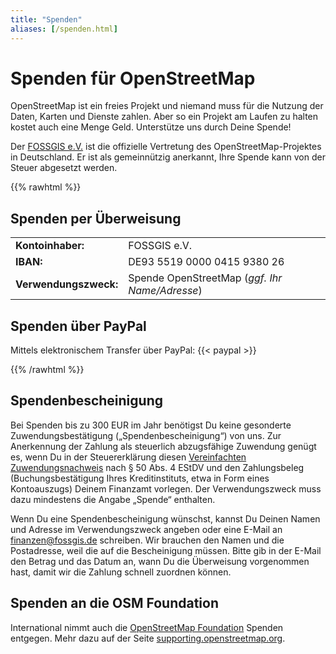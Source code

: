 ```yaml
---
title: "Spenden"
aliases: [/spenden.html]
---
```


# Spenden für OpenStreetMap

OpenStreetMap ist ein freies Projekt und niemand muss für die Nutzung der
Daten, Karten und Dienste zahlen. Aber so ein Projekt am Laufen zu halten
kostet auch eine Menge Geld. Unterstütze uns durch Deine Spende!

Der [FOSSGIS e.V.](https://www.fossgis.de/) ist die offizielle Vertretung des
OpenStreetMap-Projektes in Deutschland. Er ist als gemeinnützig anerkannt,
Ihre Spende kann von der Steuer abgesetzt werden.

{{% rawhtml %}}
<div class="grid-container">

<div class="grid-box">

## Spenden per Überweisung

<table><tbody>
    <tr><td><b>Kontoinhaber:</b></td><td>FOSSGIS e.V.</td></tr>
    <tr><td><b>IBAN:</b></td><td>DE93 5519 0000 0415 9380 26</td></tr>
    <tr><td><b>Verwendungszweck:</b></td><td>Spende OpenStreetMap (<i>ggf. Ihr Name/Adresse</i>)</td></tr>
</tbody></table>

</div>
<div class="grid-box">

## Spenden über PayPal

Mittels elektronischem Transfer über PayPal:
{{< paypal >}}

</div>
</div>
{{% /rawhtml %}}

## Spendenbescheinigung

Bei Spenden bis zu 300 EUR im Jahr benötigst Du keine gesonderte
Zuwendungsbestätigung („Spendenbescheinigung“) von uns. Zur Anerkennung der
Zahlung als steuerlich abzugsfähige Zuwendung genügt es, wenn Du in der
Steuererklärung diesen [Vereinfachten
Zuwendungsnachweis](https://www.fossgis.de/verein/spenden/Vereinfachter-Zuwendungsnachweis-FOSSGIS.pdf)
nach § 50 Abs. 4 EStDV und den Zahlungsbeleg (Buchungsbestätigung Ihres
Kreditinstituts, etwa in Form eines Kontoauszugs) Deinem Finanzamt vorlegen. Der
Verwendungszweck muss dazu mindestens die Angabe „Spende“ enthalten.

Wenn Du eine Spendenbescheinigung wünschst, kannst Du Deinen Namen und Adresse
im Verwendungszweck angeben oder eine E-Mail an finanzen@fossgis.de schreiben.
Wir brauchen den Namen und die Postadresse, weil die auf die Bescheinigung
müssen. Bitte gib in der E-Mail den Betrag und das Datum an, wann Du die
Überweisung vorgenommen hast, damit wir die Zahlung schnell zuordnen können.

## Spenden an die OSM Foundation

International nimmt auch die [OpenStreetMap
Foundation](https://osmfoundation.org/) Spenden entgegen. Mehr dazu auf der
Seite [supporting.openstreetmap.org](https://supporting.openstreetmap.org/).

